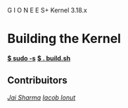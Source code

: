 G I O N E E  S+
Kernel 3.18.x

Building the Kernel
==================

<u><b>$  sudo -s</b></u>
<u><b>$ . build.sh</b></u>


Contribuitors
-------------
[*Jai Sharma*](https://github.com/jsharma44)
[*Iacob Ionut*](https://github.com/DarkWoodens)
